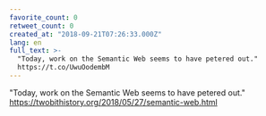 ```yaml
---
favorite_count: 0
retweet_count: 0
created_at: "2018-09-21T07:26:33.000Z"
lang: en
full_text: >-
  "Today, work on the Semantic Web seems to have petered out."
  https://t.co/UwuOodembM
---
```


"Today, work on the Semantic Web seems to have petered out."
<https://twobithistory.org/2018/05/27/semantic-web.html>
